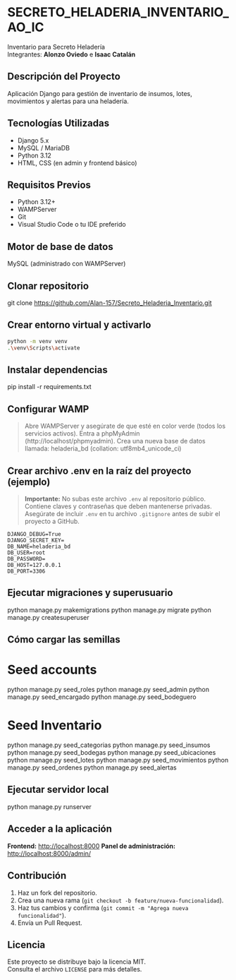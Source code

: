 # SECRETO_HELADERIA_INVENTARIO_AO_IC
Inventario para Secreto Heladería  
Integrantes: **Alonzo Oviedo** e **Isaac Catalán**

## Descripción del Proyecto
Aplicación Django para gestión de inventario de insumos, lotes, movimientos y alertas para una heladería.

## Tecnologías Utilizadas
- Django 5.x
- MySQL / MariaDB
- Python 3.12
- HTML, CSS (en admin y frontend básico)

## Requisitos Previos
- Python 3.12+
- WAMPServer
- Git
- Visual Studio Code o tu IDE preferido

## Motor de base de datos
MySQL (administrado con WAMPServer)

## Clonar repositorio
git clone https://github.com/Alan-157/Secreto_Heladeria_Inventario.git


## Crear entorno virtual y activarlo
```bash
python -m venv venv
.\venv\Scripts\activate
```

## Instalar dependencias
pip install -r requirements.txt

## Configurar WAMP
> Abre WAMPServer y asegúrate de que esté en color verde (todos los servicios activos).
> Entra a phpMyAdmin (http://localhost/phpmyadmin).
> Crea una nueva base de datos llamada:
heladeria_bd (collation: utf8mb4_unicode_ci) 

## Crear archivo .env en la raíz del proyecto (ejemplo)
> **Importante:** No subas este archivo `.env` al repositorio público.  
> Contiene claves y contraseñas que deben mantenerse privadas.  
> Asegúrate de incluir `.env` en tu archivo `.gitignore` antes de subir el proyecto a GitHub.

```env
DJANGO_DEBUG=True
DJANGO_SECRET_KEY=
DB_NAME=heladeria_bd
DB_USER=root
DB_PASSWORD=
DB_HOST=127.0.0.1
DB_PORT=3306
```
## Ejecutar migraciones y superusuario
python manage.py makemigrations
python manage.py migrate
python manage.py createsuperuser

## Cómo cargar las semillas
# Seed accounts
python manage.py seed_roles
python manage.py seed_admin
python manage.py seed_encargado
python manage.py seed_bodeguero
# Seed Inventario
python manage.py seed_categorias
python manage.py seed_insumos
python manage.py seed_bodegas
python manage.py seed_ubicaciones
python manage.py seed_lotes
python manage.py seed_movimientos
python manage.py seed_ordenes
python manage.py seed_alertas

## Ejecutar servidor local
python manage.py runserver

## Acceder a la aplicación
**Frontend:** [http://localhost:8000](http://localhost:8000)
**Panel de administración:** [http://localhost:8000/admin/](http://localhost:8000/admin/)

## Contribución
1. Haz un fork del repositorio.
2. Crea una nueva rama (`git checkout -b feature/nueva-funcionalidad`).
3. Haz tus cambios y confirma (`git commit -m "Agrega nueva funcionalidad"`).
4. Envía un Pull Request.

## Licencia
Este proyecto se distribuye bajo la licencia MIT.  
Consulta el archivo `LICENSE` para más detalles.